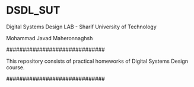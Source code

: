 # DSDL_SUT
Digital Systems Design LAB - Sharif University of Technology

Mohammad Javad Maheronnaghsh

##############################

This repository consists of practical homeworks of Digital Systems Design course.

##############################
